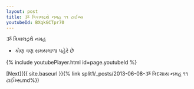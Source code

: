 ```yaml
---
layout: post
title: ૐ ત્રિકાલદ્રથે નમહ ૧૧ ટાઈમ્સ
youtubeId: BXqkGCTpr70
---
```

 
 
 ૐ ત્રિકાલદ્રથે નમહ  
 
 -  કોણ ત્રણ સમયગાળા પહેરે છે 
 
  
 
  
 
 
 
 
 
 


{% include youtubePlayer.html id=page.youtubeId %}
 
[Next]({{ site.baseurl }}{% link  split1/_posts/2013-06-08-ૐ ત્રિદશાય નમહ ૧૧ ટાઈમ્સ.md%})
 
